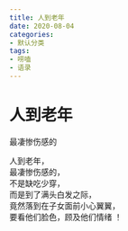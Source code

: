 ```yaml
---
title: 人到老年
date: 2020-08-04
categories:
- 默认分类
tags:
- 唠嗑
- 语录
---
```


# 人到老年
最凄惨伤感的
<!-- more -->

人到老年，  
最凄惨伤感的，  
不是缺吃少穿，   
而是到了满头白发之际，  
竟然落到在子女面前小心翼翼，  
要看他们脸色，顾及他们情绪 ！ 
